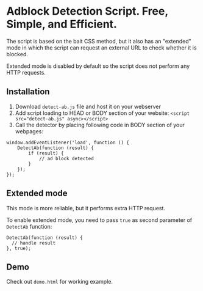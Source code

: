 # Adblock Detection Script. Free, Simple, and Efficient.

The script is based on the bait CSS method, but it also has an "extended" mode in which the script can request an external URL to check whether it is blocked.

Extended mode is disabled by default so the script does not perform any HTTP requests.

## Installation

1. Download ```detect-ab.js``` file and host it on your webserver 
2. Add script loading to HEAD or BODY section of your website: ```<script src="detect-ab.js" async></script>```
3. Call the detector by placing following code in BODY section of your webpages:

```
window.addEventListener('load', function () {
    DetectAb(function (result) {
        if (result) {
            // ad block detected
        }
    });
});
```

## Extended mode

This mode is more reliable, but it performs extra HTTP request.

To enable extended mode, you need to pass ```true``` as second parameter of ```DetectAb``` function:

```
DetectAb(function (result) {
  // handle result
}, true);
```

## Demo

Check out ```demo.html``` for working example.

